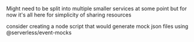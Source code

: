 Might need to be split into multiple smaller services at some point but for now it's all here for simplicity of sharing resources

consider creating a node script that would generate mock json files using @serverless/event-mocks

